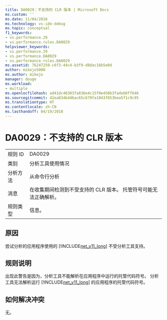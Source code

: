 ```yaml
---
title: DA0029：不支持的 CLR 版本 | Microsoft Docs
ms.custom: ''
ms.date: 11/04/2016
ms.technology: vs-ide-debug
ms.topic: conceptual
f1_keywords:
- vs.performance.29
- vs.performance.rules.DA0029
helpviewer_keywords:
- vs.performance.29
- vs.performance.DA0029
- vs.performance.rules.DA0029
ms.assetid: 76247259-c6f3-44c4-b3f9-d8dac16b5e0d
author: mikejo5000
ms.author: mikejo
manager: douge
ms.workload:
- multiple
ms.openlocfilehash: ad41dc48303fa836e4c15f0e450b3fade60ff646
ms.sourcegitcommit: 42ea834b446ac65c679fa1043f853bea5f1c9c95
ms.translationtype: HT
ms.contentlocale: zh-CN
ms.lasthandoff: 04/19/2018
---
```

# <a name="da0029-unsupported-clr-version"></a>DA0029：不支持的 CLR 版本
|||  
|-|-|  
|规则 ID|DA0029|  
|类别|分析工具使用情况|  
|分析方法|从命令行分析|  
|消息|在收集期间检测到不受支持的 CLR 版本。 托管符号可能无法正确解析。|  
|规则类型|信息。|  
  
## <a name="cause"></a>原因  
 尝试分析的应用程序使用的 [!INCLUDE[net_v11_long](../profiling/includes/net_v11_long_md.md)] 不受分析工具支持。  
  
## <a name="rule-description"></a>规则说明  
 出现此警告是因为，分析工具不能解析在应用程序中运行的托管代码符号。 分析工具无法解析运行 [!INCLUDE[net_v11_long](../profiling/includes/net_v11_long_md.md)] 的应用程序的托管代码符号。  
  
## <a name="how-to-fix-violations"></a>如何解决冲突  
 无。